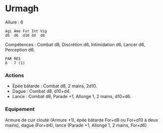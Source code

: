 
# Urmagh

Allure : 6

	Agi	Âme	For	Int	Vig
	d6	d6	d10	d4	d8

Compétences : Combat d8, Discrétion d6, Intimidation d6, Lancer d6, Perception d6.

	PAR	RES
	6	7 (1)

### Actions
- Épée bâtarde : Combat d8, 2 mains, 2d10.
- Dague : Combat d8, d10+d4.
- Lance : Combat d8, Parade +1, Allonge 1, 2 mains, d10+d6.

### Equipement
Armure de cuir clouté (Armure +1), épée bâtarde For+d8 ou For+d10 à deux mains), dague (For+d4), lance (Parade +1, Allonge 1, 2 mains, For+d6)